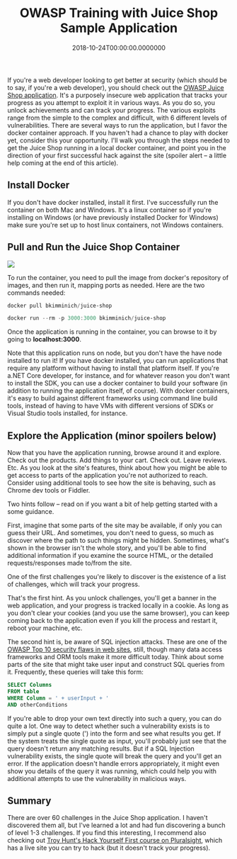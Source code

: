 ﻿---
title: OWASP Training with Juice Shop Sample Application
date: "2018-10-24T00:00:00.0000000"
description: If you're a web developer looking to get better at security (which should be to say, if you're a web developer), you should check out the OWASP Juice Shop application. It's a purposely insecure web application that tracks your progress as you attempt to exploit it in various ways.
featuredImage: /img/juice-shop-home-760x360.png
---

If you're a web developer looking to get better at security (which should be to say, if you're a web developer), you should check out the [OWASP Juice Shop application](https://www.owasp.org/index.php/OWASP_Juice_Shop_Project). It's a purposely insecure web application that tracks your progress as you attempt to exploit it in various ways. As you do so, you unlock achievements and can track your progress. The various exploits range from the simple to the complex and difficult, with 6 different levels of vulnerabilities. There are several ways to run the application, but I favor the docker container approach. If you haven't had a chance to play with docker yet, consider this your opportunity. I'll walk you through the steps needed to get the Juice Shop running in a local docker container, and point you in the direction of your first successful hack against the site (spoiler alert – a little help coming at the end of this article).

## Install Docker

If you don't have docker installed, install it first. I've successfully run the container on both Mac and Windows. It's a linux container so if you're installing on Windows (or have previously installed Docker for Windows) make sure you're set up to host linux containers, not Windows containers.

## Pull and Run the Juice Shop Container

[![](/img/Juice-Shop-Docker-Mac-1024x330.png)](/img/Juice-Shop-Docker-Mac-1024x330.png)

To run the container, you need to pull the image from docker's repository of images, and then run it, mapping ports as needed. Here are the two commands needed:

```powershell
docker pull bkimminich/juice-shop

docker run --rm -p 3000:3000 bkimminich/juice-shop
```

Once the application is running in the container, you can browse to it by going to **localhost:3000**.

Note that this application runs on node, but you don't have the have node installed to run it! If you have docker installed, you can run applications that require any platform without having to install that platform itself. If you're a.NET Core developer, for instance, and for whatever reason you don't want to install the SDK, you can use a docker container to build your software (in addition to running the application itself, of course). With docker containers, it's easy to build against different frameworks using command line build tools, instead of having to have VMs with different versions of SDKs or Visual Studio tools installed, for instance.

## Explore the Application (minor spoilers below)

Now that you have the application running, browse around it and explore. Check out the products. Add things to your cart. Check out. Leave reviews. Etc. As you look at the site's features, think about how you might be able to get access to parts of the application you're not authorized to reach. Consider using additional tools to see how the site is behaving, such as Chrome dev tools or Fiddler.

Two hints follow – read on if you want a bit of help getting started with a some guidance.

First, imagine that some parts of the site may be available, if only you can guess their URL. And sometimes, you don't need to guess, so much as discover where the path to such things might be hidden. Sometimes, what's shown in the browser isn't the whole story, and you'll be able to find additional information if you examine the source HTML, or the detailed requests/responses made to/from the site.

One of the first challenges you're likely to discover is the existence of a list of challenges, which will track your progress.

That's the first hint. As you unlock challenges, you'll get a banner in the web application, and your progress is tracked locally in a cookie. As long as you don't clear your cookies (and you use the same browser), you can keep coming back to the application even if you kill the process and restart it, reboot your machine, etc.

The second hint is, be aware of SQL injection attacks. These are one of the [OWASP Top 10 security flaws in web sites](https://owasp.org/www-project-top-ten/), still, though many data access frameworks and ORM tools make it more difficult today. Think about some parts of the site that might take user input and construct SQL queries from it. Frequently, these queries will take this form:

```sql
SELECT Columns
FROM table
WHERE Column = ' + userInput + '
AND otherConditions
```

If you're able to drop your own text directly into such a query, you can do quite a lot. One way to detect whether such a vulnerability exists is to simply put a single quote (') into the form and see what results you get. If the system treats the single quote as input, you'll probably just see that the query doesn't return any matching results. But if a SQL Injection vulnerability exists, the single quote will break the query and you'll get an error. If the application doesn't handle errors appropriately, it might even show you details of the query it was running, which could help you with additional attempts to use the vulnerability in malicious ways.

## Summary

There are over 60 challenges in the Juice Shop application. I haven't discovered them all, but I've learned a lot and had fun discovering a bunch of level 1-3 challenges. If you find this interesting, I recommend also checking out [Troy Hunt's Hack Yourself First course on Pluralsight](https://www.pluralsight.com/courses/hack-yourself-first), which has a live site you can try to hack (but it doesn't track your progress).

